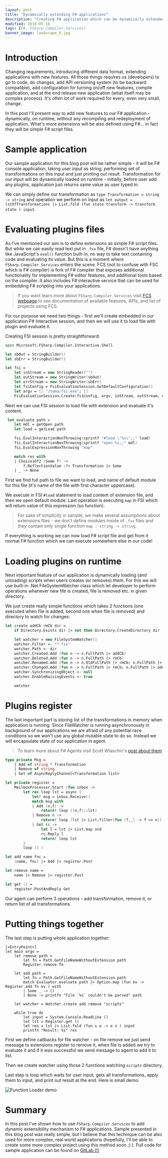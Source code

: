 ```yaml
---
layout: post
title: "Dynamically extending F# applications"
description: "Creating F# application which can be dynamically extended on runtime"
modified: 2016-05-16
tags: [F#, FSharp.Compiler.Services]
banner_image: landscape_6.jpg
---
```


# Introduction

Changing requirements, introducing different data format, extending applications with new features. All those things requires us (developers) to go to code, do changes, add API versioning system (to be backward compatible), add configuration for turning on/off new features, compile application, and at the end release new application (what itself may be complex process). It's often lot of work required for every, even very small, change.

In this post I'll present way to add new features to our F# application - dynamically, on runtime, without any recompiling and redeployment of application. What's more extensions will be also defined using F#... in fact they will be simple F# script files.

<!--more-->

# Sample application

Our sample application for this blog post will be rather simple - it will be F# console application, taking user input as string, performing set of transformations on this input and just printing out result. Transformation for our input will be dynamically loaded on runtime - initially, before user add any plugins, application just returns same value as user typed in.

We can simply define our transformation as `type Transformation = string -> string` and operation we perform on input as `let output = lstOfTransformations |> List.fold (fun state transform -> transform state ) input`.


# Evaluating plugins files

As I've mentioned our aim is to define extensions as simple F# script files. But while we can easily read text put in `.fsx` file, F# doesn't have anything like JavaScript's `eval()` function built-in, no way to take text containing code and evaluating its value. But this is a moment where `FSharp.Compiler.Services` enters the scene. FCS (not to confuse with FSC which is F# compiler) is fork of F# compiler that exposes additional functionality for implementing F# editor features, and additional tools based on the compiler. It also includes F# interactive service that can be used for embedding F# scripting into your applications.

> If you want learn more about `FSharp.Compiler.Services` visit [FCS webpage](https://fsharp.github.io/FSharp.Compiler.Service/) to see documentation of available features, APIs, and list of projects using FCS.

For our purpose we need two things - first we'll create embedded in our application F# Interactive session, and then we will use it to load file with plugin and evaluate it.

Creating FSI session is pretty straightforward:

```fsharp
open Microsoft.FSharp.Compiler.Interactive.Shell

let sbOut = StringBuilder()
let sbErr = StringBuilder()

let fsi =
    let inStream = new StringReader("")
    let outStream = new StringWriter(sbOut)
    let errStream = new StringWriter(sbErr)
    let fsiConfig = FsiEvaluationSession.GetDefaultConfiguration()
    let argv = [| "/temo/fsi.exe"; |]
    FsiEvaluationSession.Create(fsiConfig, argv, inStream, outStream, errStream)
```

Next we can use FSI session to load file with extension and evaluate it's content.

```fsharp
 let evaluate path =
    let mdl = getOpen path
    let load = getLoad path

    fsi.EvalInteractionNonThrowing(sprintf "#load \"%s\";;" load)
    fsi.EvalInteractionNonThrowing(sprintf "open %s;;" mdl)
    fsi.EvalExpressionNonThrowing "map"

    match res with
    | Choice1Of2 (Some f) ->
        f.ReflectionValue :?> Transformation |> Some
    | _ -> None
```

First we find full path to file we want to load, and name of default module for this file (it's name of the file with first character uppercase).

We execute in FSI `#load` statement to load content of extension file, and then we open default module. Last operation is executing `map` in FSI which will return value of this expression (so function).

> For sake of simplicity in sample, we make several assumptions about extensions files - we don't define modules inside of `.fsx` files and they contain only single function  `map : string -> string`.

If everything is working we can now load F# script file and get from it normal F# function which we can execute somewhere else in our code!

# Loading plugins on runtime

Next important feature of our application is dynamically loading (and unloading) scripts when users creates (or removes) them. For this we will use built-in .Net FileSystemWatcher class which let developer to perform operations whenever new file is created, file is removed etc. in given directory.

We just create really simple functions which takes 2 functions (one executed when file is added, second one when file is removed) and directory to watch for changes:

```fsharp
let create addCb rmCb dir =
    if Directory.Exists dir |> not then Directory.CreateDirectory dir |> ignore

    let watcher = new FileSystemWatcher()
    watcher.Filter <- "*.fsx"
    watcher.Path <- dir
    watcher.Created.Add (fun n -> n.FullPath |> addCb)
    watcher.Deleted.Add (fun n -> n.FullPath |> rmCb)
    watcher.Renamed.Add (fun n -> n.OldFullPath |> rmCb; n.FullPath |> addCb)
    watcher.Changed.Add (fun n -> n.FullPath |> rmCb; n.FullPath |> addCb)
    watcher.SynchronizingObject <- null
    watcher.EnableRaisingEvents <- true

    watcher
```

# Plugins register

The last important part is storing list of the transformations in memory when application is running. Since FileWatcher is running asynchronously in background of our applications we are afraid of any potential race conditions so we won't use any global mutable state to do so. Instead we will encapsulate state of our application in agent.

> To learn more about F# Agents visit Scott Wlaschin's [post about them](https://fsharpforfunandprofit.com/posts/concurrency-actor-model/)

```fsharp
type private Msg =
    | Add of string * Transformation
    | Remove of string
    | Get of AsyncReplyChannel<Transformation list>

let private register =
    MailboxProcessor.Start (fun inbox ->
        let rec loop lst = async {
            let! msg = inbox.Receive()
            match msg with
            | Add (n,f) ->
                return! loop ((n,f)::lst)
            | Remove n ->
                return! loop (lst |> List.filter(fun (f,_) -> f <> n))
            | Get rc ->
                let l = lst |> List.map snd
                rc.Reply l
                return! loop lst
        }
        loop [] )

let add name fnc =
    (name, fnc) |> Add |> register.Post

let remove name =
    name |> Remove |> register.Post

let get () =
    register.PostAndReply Get
```

Our agent can perform 3 operations - add transformation, remove it, or return list of all transformations.

# Putting things together

The last step is putting whole application together:

```
[<EntryPoint>]
let main argv =
    let remove path =
        let fn = Path.GetFileNameWithoutExtension path
        Register.remove fn

    let add path =
        let fn = Path.GetFileNameWithoutExtension path
        match Evaluator.evaluate path |> Option.map (fun ev -> Register.add fn ev ) with
        | Some _ -> ()
        | None -> printfn "File `%s` couldn't be parsed" path

    let watcher = Watcher.create add remove "scripts"

    while true do
        let input = System.Console.ReadLine ()
        let lst = Register.get ()
        let res = lst |> List.fold (fun s e -> e s ) input
        printfn "Result: %s" res
```

First we define callbacks for file watcher - on file remove we just send message to extensions register to remove it, when file is added we try to evaluate it and if it was successful we send message to agent to add it to list.

Then we create watcher using those 2 functions watching `scripts` directory.

Last step is loop which waits for user input, gets all transformations, apply them to input, and print out result at the end. Here is small demo:

![Function Loader demo](images/gifs/FunctionLoader.gif)

# Summary

In this post I've shown how to use `FSharp.Compiler.Services` to add dynamic extensibility mechanism to F# applications. Sample presented in this blog post was really simple, but I believe that this technique can be also used for more complex, real world applications (hopefully, I'll be able to create some more complex project using this method soon ;) ). Full code for sample application can be found on [GitLab (!)](https://gitlab.com/Krzysztof-Cieslak/FunctionLoader)